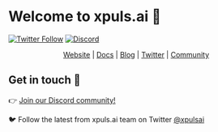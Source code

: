 # Welcome to xpuls.ai 👋  

[![Twitter Follow](https://img.shields.io/twitter/follow/xpulsai?style=social)](https://x.com/xpulsai) [![Discord](https://img.shields.io/badge/Discord-Join-1147943825592045689?style=social)](https://social.xpuls.ai/join/discord)



<div align="center">
<a href="http://xpuls.ai">Website</a> | <a href="">Docs</a> | <a href="">Blog</a> | <a href="https://x.com/xpulsai">Twitter</a> | <a href="https://social.xpuls.ai/join/discord">Community</a>
</div>



## Get in touch 💬

👉 [Join our Discord community!](https://social.xpuls.ai/join/discord)

🐦 Follow the latest from xpuls.ai team on Twitter [@xpulsai](https://twitter.com/xpulsai)
